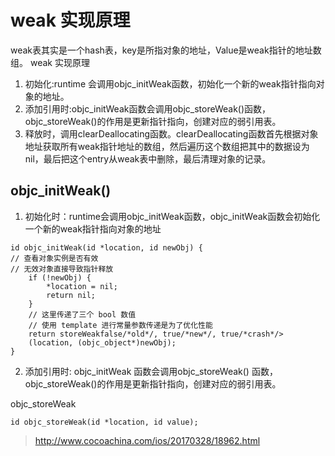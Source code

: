# weak 实现原理
weak表其实是一个hash表，key是所指对象的地址，Value是weak指针的地址数组。
weak 实现原理
1. 初始化:runtime 会调用objc_initWeak函数，初始化一个新的weak指针指向对象的地址。
2. 添加引用时:objc_initWeak函数会调用objc_storeWeak()函数，objc_storeWeak()的作用是更新指针指向，创建对应的弱引用表。
3. 释放时，调用clearDeallocating函数。clearDeallocating函数首先根据对象地址获取所有weak指针地址的数组，然后遍历这个数组把其中的数据设为nil，最后把这个entry从weak表中删除，最后清理对象的记录。

## objc_initWeak()
1. 初始化时：runtime会调用objc_initWeak函数，objc_initWeak函数会初始化一个新的weak指针指向对象的地址
```
id objc_initWeak(id *location, id newObj) {
// 查看对象实例是否有效
// 无效对象直接导致指针释放
    if (!newObj) {
        *location = nil;
        return nil;
    }
    // 这里传递了三个 bool 数值
    // 使用 template 进行常量参数传递是为了优化性能
    return storeWeakfalse/*old*/, true/*new*/, true/*crash*/>
    (location, (objc_object*)newObj);
}
```

2. 添加引用时: objc_initWeak 函数会调用objc_storeWeak() 函数，objc_storeWeak()的作用是更新指针指向，创建对应的弱引用表。

objc_storeWeak

```
id objc_storeWeak(id *location, id value);
```














> http://www.cocoachina.com/ios/20170328/18962.html